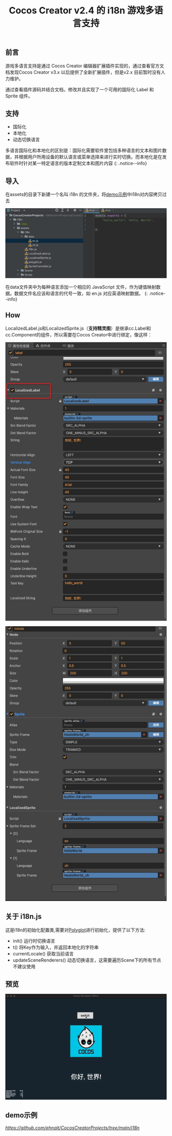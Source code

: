 ﻿---
title: 'Cocos Creator v2.4 的 i18n 游戏多语言支持'
excerpt : " "
categories:
  - Cocos Creator v2.4
tags:
  - i18n
---

## 前言

游戏多语言支持是通过 Cocos Creator 编辑器扩展插件实现的，通过查看官方文档发现Cocos Creator v3.x 以后提供了全新扩展插件，但是v2.x
目前暂时没有人力维护。

通过查看插件源码并结合文档，修改并且实现了一个可用的国际化 Label 和 Sprite 组件。

## 支持

- 国际化
- 本地化
- 动态切换语言

多语言国际化和本地化的区别是：国际化需要软件里包括多种语言的文本和图片数据，并根据用户所用设备的默认语言或菜单选择来进行实时切换。而本地化是在发布软件时针对某一特定语言的版本定制文本和图片内容
{: .notice--info}

## 导入

在assets的目录下新建一个名叫 i18n 的文件夹，将[demo示例](#demo示例)中i18n对内容拷贝过去

![20221207_1.png](/assets/images/20221207_1.png)

在data文件夹中为每种语言添加一个相应的 JavaScript 文件，作为键值映射数据。数据文件名应该和语言的代号一致，如 en.js
对应英语映射数据。
{: .notice--info}

## How

LocalizedLabel.js和LocalizedSprite.js（**支持精灵图**）是继承cc.Label和cc.Component的组件，所以需要在Cocos Creator中进行绑定，像这样：



![20221207_2.png](/assets/images/20221207_2.png)

![20221207_3.png](/assets/images/20221207_3.png)

## 关于 i18n.js

这是i18n的初始化配置类,需要对[Polyglot](https://github.com/airbnb/polyglot.js)进行初始化，提供了以下方法:

- init() 运行时切换语言
- t() 将Key作为输入，并返回本地化的字符串
- currentLocale() 获取当前语言
- updateSceneRenderers()  动态切换语言，这需要遍历Scene下的所有节点 不建议使用

## 预览

![20221207_4.gif](/assets/images/20221207_4.gif)

## demo示例

*<https://github.com/ehnait/CocosCreatorProjects/tree/main/i18n>*